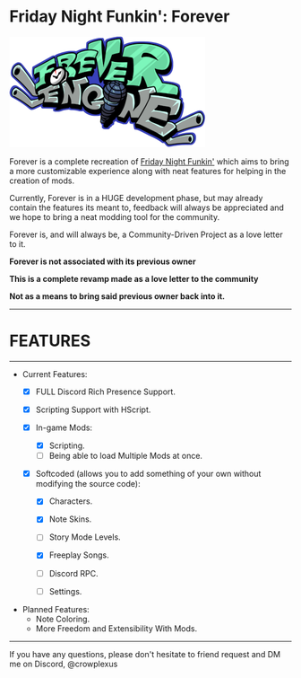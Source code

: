 # Friday Night Funkin': Forever

![logo](/art/forever/foreverLogo-small.png)

Forever is a complete recreation of [Friday Night Funkin'](https://github.com/FunkinCrew/Funkin) which aims to bring a more customizable experience along with neat features for helping in the creation of mods.

Currently, Forever is in a HUGE development phase, but may already contain the features its meant to, feedback will always be appreciated and we hope to bring a neat modding tool for the community.

Forever is, and will always be, a Community-Driven Project as a love letter to it.

**Forever is not associated with its previous owner**

**This is a complete revamp made as a love letter to the community**

**Not as a means to bring said previous owner back into it.**

---

# FEATURES

---

- Current Features:
    - [x] FULL Discord Rich Presence Support.
    - [x] Scripting Support with HScript.

    - [x] In-game Mods:
        - [x] Scripting.
        - [ ] Being able to load Multiple Mods at once.

    - [x] Softcoded (allows you to add something of your own without modifying the source code):
        - [x] Characters.
        - [x] Note Skins.
        - [ ] Story Mode Levels.
        - [x] Freeplay Songs.
        - [ ] Discord RPC.
        - [ ] Settings.


- Planned Features:
    - Note Coloring.
    - More Freedom and Extensibility With Mods.

---

If you have any questions, please don't hesitate to friend request and DM me on Discord, @crowplexus
